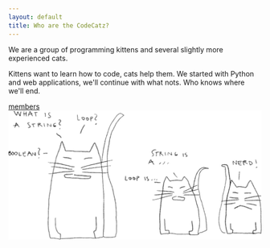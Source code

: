 ```yaml
---
layout: default
title: Who are the CodeCatz?
---
```



<div class="container-fluid cover_catzkittenz">
	<div class="row">
		<div class="col-md-4">
			<div class="page_dscr">
				<p>We are a group of programming kittens and several slightly more experienced cats.
				</p>
				<p>Kittens want to learn how to code, cats help them.
				We started with Python and web applications, we'll continue with what nots. Who knows where we'll end.
				</p>
					<div class="button">
     					<a class="tabs-link" href="/members">members</a> 
					</div>
			</div>
		</div>
		<div class="col-md-8">
			<img class="illu" src="/assets/images/illustrations/catz_nerd_fill.png" >
		</div>
	</div>
</div>